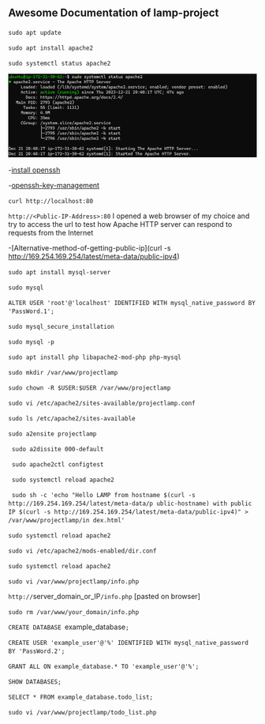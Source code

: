 ## Awesome Documentation of lamp-project

`sudo apt update`

`sudo apt install apache2`

`sudo systemctl status apache2`

![apache-status](./apache-status.PNG/)

-[install openssh](https://learn.microsoft.com/en-us/windows-server/administration/openssh/openssh_install_firstuse?tabs=powershell)

-[openssh-key-management](https://learn.microsoft.com/en-us/windows-server/administration/openssh/openssh_keymanagement)

`curl http://localhost:80` 

`http://<Public-IP-Address>:80` I opened a web browser of my choice and try to access the url to test how Apache HTTP server can respond to requests from the Internet

-[Alternative-method-of-getting-public-ip](curl -s http://169.254.169.254/latest/meta-data/public-ipv4) 

`sudo apt install mysql-server`

`sudo mysql`

`ALTER USER 'root'@'localhost' IDENTIFIED WITH mysql_native_password BY 'PassWord.1';`

`sudo mysql_secure_installation`

`sudo mysql -p`

`sudo apt install php libapache2-mod-php php-mysql`

`sudo mkdir /var/www/projectlamp`

`sudo chown -R $USER:$USER /var/www/projectlamp`

`sudo vi /etc/apache2/sites-available/projectlamp.conf`

`sudo ls /etc/apache2/sites-available`

`sudo a2ensite projectlamp`

` sudo a2dissite 000-default`

` sudo apache2ctl configtest`

` sudo systemctl reload apache2`

` sudo sh -c 'echo "Hello LAMP from hostname $(curl -s http://169.254.169.254/latest/meta-data/p
ublic-hostname) with public IP $(curl -s http://169.254.169.254/latest/meta-data/public-ipv4)" > /var/www/projectlamp/in
dex.html'`

`sudo systemctl reload apache2`

`sudo vi /etc/apache2/mods-enabled/dir.conf`

`sudo systemctl reload apache2`

`sudo vi /var/www/projectlamp/info.php`

`http://`server_domain_or_IP`/info.php` [pasted on browser]

`sudo rm /var/www/your_domain/info.php`

`CREATE DATABASE `example_database`;`

`CREATE USER 'example_user'@'%' IDENTIFIED WITH mysql_native_password BY 'PassWord.2';`

`GRANT ALL ON example_database.* TO 'example_user'@'%';`

`SHOW DATABASES;`

`SELECT * FROM example_database.todo_list;`

`sudo vi /var/www/projectlamp/todo_list.php`